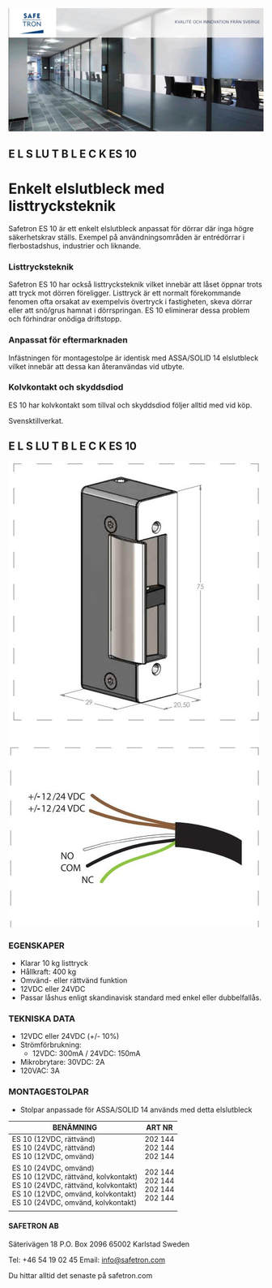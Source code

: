 ![](_page_0_Picture_0.jpeg)

## E L S LU T B L E C K ES 10

# Enkelt elslutbleck med listtrycksteknik

Safetron ES 10 är ett enkelt elslutbleck anpassat för dörrar där inga högre säkerhetskrav ställs. Exempel på användningsområden är entrédörrar i flerbostadshus, industrier och liknande.

### Listtrycksteknik

Safetron ES 10 har också listtrycksteknik vilket innebär att låset öppnar trots att tryck mot dörren föreligger. Listtryck är ett normalt förekommande fenomen ofta orsakat av exempelvis övertryck i fastigheten, skeva dörrar eller att snö/grus hamnat i dörrspringan. ES 10 eliminerar dessa problem och förhindrar onödiga driftstopp.

### Anpassat för eftermarknaden

Infästningen för montagestolpe är identisk med ASSA/SOLID 14 elslutbleck vilket innebär att dessa kan återanvändas vid utbyte.

### Kolvkontakt och skyddsdiod

ES 10 har kolvkontakt som tillval och skyddsdiod följer alltid med vid köp.

Svensktillverkat.

## E L S LU T B L E C K ES 10

![](_page_1_Picture_1.jpeg)

### EGENSKAPER

- Klarar 10 kg listtryck
- Hållkraft: 400 kg
- Omvänd- eller rättvänd funktion
- 12VDC eller 24VDC
- Passar låshus enligt skandinavisk standard med enkel eller dubbelfallås.

### TEKNISKA DATA

- 12VDC eller 24VDC (+/- 10%)
- Strömförbrukning:
	- 12VDC: 300mA / 24VDC: 150mA
- Mikrobrytare: 30VDC: 2A
- 120VAC: 3A

### MONTAGESTOLPAR

- Stolpar anpassade för ASSA/SOLID 14 används med detta elslutbleck

| BENÄMNING                                                                                                                                                                         | ART NR                                   |
|-----------------------------------------------------------------------------------------------------------------------------------------------------------------------------------|------------------------------------------|
| ES 10 (12VDC, rättvänd)<br>ES 10 (24VDC, rättvänd)<br>ES 10 (12VDC, omvänd)                                                                                                       | 202 144<br>202 144<br>202 144            |
| ES 10 (24VDC, omvänd)<br>ES 10 (12VDC, rättvänd, kolvkontakt)<br>ES 10 (24VDC, rättvänd, kolvkontakt)<br>ES 10 (12VDC, omvänd, kolvkontakt)<br>ES 10 (24VDC, omvänd, kolvkontakt) | 202 144<br>202 144<br>202 144<br>202 144 |
|                                                                                                                                                                                   |                                          |

#### **SAFETRON AB**

Säterivägen 18 P.O. Box 2096 65002 Karlstad Sweden

Tel: +46 54 19 02 45 Email: info@safetron.com

Du hittar alltid det senaste på safetron.com